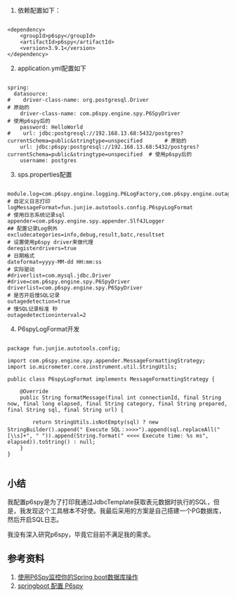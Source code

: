 1. 依赖配置如下：

~~~

<dependency>
    <groupId>p6spy</groupId>
    <artifactId>p6spy</artifactId>
    <version>3.9.1</version>
</dependency>

~~~

2. application.yml配置如下

~~~

spring:
  datasource:
#    driver-class-name: org.postgresql.Driver                                                             # 原始的
    driver-class-name: com.p6spy.engine.spy.P6SpyDriver                                                   # 使用p6spy后的
    password: HelloWorld
#    url: jdbc:postgresql://192.168.13.68:5432/postgres?currentSchema=public&stringtype=unspecified       # 原始的
    url: jdbc:p6spy:postgresql://192.168.13.68:5432/postgres?currentSchema=public&stringtype=unspecified  # 使用p6spy后的
    username: postgres

~~~

3. sps.properties配置

~~~

module.log=com.p6spy.engine.logging.P6LogFactory,com.p6spy.engine.outage.P6OutageFactory
# 自定义日志打印
logMessageFormat=fun.junjie.autotools.config.P6spyLogFormat
# 使用日志系统记录sql
appender=com.p6spy.engine.spy.appender.Slf4JLogger
## 配置记录Log例外
excludecategories=info,debug,result,batc,resultset
# 设置使用p6spy driver来做代理
deregisterdrivers=true
# 日期格式
dateformat=yyyy-MM-dd HH:mm:ss
# 实际驱动
#driverlist=com.mysql.jdbc.Driver
#drive=com.p6spy.engine.spy.P6SpyDriver
driverlist=com.p6spy.engine.spy.P6SpyDriver
# 是否开启慢SQL记录
outagedetection=true
# 慢SQL记录标准 秒
outagedetectioninterval=2

~~~

4. P6spyLogFormat开发

~~~

package fun.junjie.autotools.config;

import com.p6spy.engine.spy.appender.MessageFormattingStrategy;
import io.micrometer.core.instrument.util.StringUtils;

public class P6spyLogFormat implements MessageFormattingStrategy {

    @Override
    public String formatMessage(final int connectionId, final String now, final long elapsed, final String category, final String prepared, final String sql, final String url) {

        return StringUtils.isNotEmpty(sql) ? new StringBuilder().append(" Execute SQL：>>>>").append(sql.replaceAll("[\\s]+", " ")).append(String.format(" <<<< Execute time: %s ms", elapsed)).toString() : null;
    }
}


~~~

## 小结

我配置p6spy是为了打印我通过JdbcTemplate获取表元数据时执行的SQL，但是，我发现这个工具根本不好使。我最后采用的方案是自己搭建一个PG数据库，然后开启SQL日志。

我没有深入研究p6spy，毕竟它目前不满足我的需求。

## 参考资料

1. [使用P6Spy监控你的Spring boot数据库操作](https://my.oschina.net/hutaishi/blog/3020251)
2. [springboot 配置 P6spy](https://zhuanlan.zhihu.com/p/256243688)